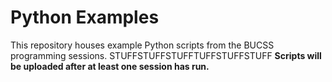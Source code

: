 # Python Examples
This repository houses example Python scripts from the BUCSS programming sessions.
STUFFSTUFFSTUFFTUFFSTUFFSTUFF
**Scripts will be uploaded after at least one session has run.**
